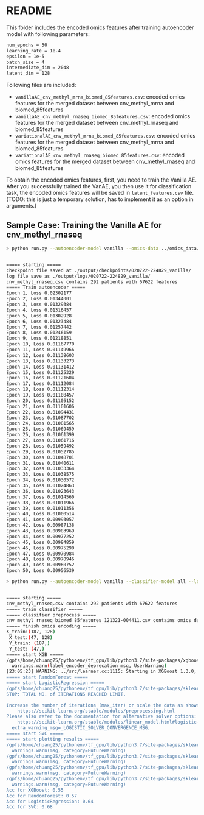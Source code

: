 # README

This folder includes the encoded omics features after training autoencoder model with following parameters:
``` bash
num_epochs = 50
learning_rate = 1e-4
epsilon = 1e-5
batch_size = 4
intermediate_dim = 2048
latent_dim = 128
```

Following files are included:
- `vanillaAE_cnv_methyl_mrna_biomed_85features.csv`: encoded omics features for the merged dataset between cnv_methyl_mrna and biomed_85features
- `vanillaAE_cnv_methyl_rnaseq_biomed_85features.csv`: encoded omics features for the merged dataset between cnv_methyl_rnaseq and biomed_85features
- `variationalAE_cnv_methyl_mrna_biomed_85features.csv`: encoded omics features for the merged dataset between cnv_methyl_mrna and biomed_85features
- `variationalAE_cnv_methyl_rnaseq_biomed_85features.csv`: encoded omics features for the merged dataset between cnv_methyl_rnaseq and biomed_85features


To obtain the encoded omics features, first, you need to train the Vanilla AE. After you successfully trained the VanAE, you then use it for classification task, the encoded omics features will be saved in `latent_features.csv` file. (TODO: this is just a temporary solution, has to implement it as an option in arguments.)

## Sample Case: Training the Vanilla AE for cnv_methyl_rnaseq

```bash
> python run.py --autoencoder-model vanilla --omics-data ../omics_data/cnv_methyl_rnaseq.csv --train-autoencoder


===== starting =====
checkpoint file saved at ./output/checkpoints/020722-224829_vanilla/
log file save as ./output/logs/020722-224829_vanilla/
cnv_methyl_rnaseq.csv contains 292 patients with 67622 features
===== Train autoencoder =====
Epoch 1, Loss 0.02302177
Epoch 2, Loss 0.01344001
Epoch 3, Loss 0.01329384
Epoch 4, Loss 0.01316457
Epoch 5, Loss 0.01302928
Epoch 6, Loss 0.01323484
Epoch 7, Loss 0.01257442
Epoch 8, Loss 0.01246159
Epoch 9, Loss 0.01218851
Epoch 10, Loss 0.01167770
Epoch 11, Loss 0.01149966
Epoch 12, Loss 0.01138603
Epoch 13, Loss 0.01133273
Epoch 14, Loss 0.01131412
Epoch 15, Loss 0.01125329
Epoch 16, Loss 0.01121604
Epoch 17, Loss 0.01112084
Epoch 18, Loss 0.01112314
Epoch 19, Loss 0.01108457
Epoch 20, Loss 0.01105152
Epoch 21, Loss 0.01101606
Epoch 22, Loss 0.01094431
Epoch 23, Loss 0.01087702
Epoch 24, Loss 0.01081565
Epoch 25, Loss 0.01069459
Epoch 26, Loss 0.01061399
Epoch 27, Loss 0.01061716
Epoch 28, Loss 0.01059492
Epoch 29, Loss 0.01052785
Epoch 30, Loss 0.01048701
Epoch 31, Loss 0.01040611
Epoch 32, Loss 0.01033364
Epoch 33, Loss 0.01038575
Epoch 34, Loss 0.01030572
Epoch 35, Loss 0.01024863
Epoch 36, Loss 0.01023643
Epoch 37, Loss 0.01014560
Epoch 38, Loss 0.01011966
Epoch 39, Loss 0.01011356
Epoch 40, Loss 0.01000514
Epoch 41, Loss 0.00993057
Epoch 42, Loss 0.00987138
Epoch 43, Loss 0.00983969
Epoch 44, Loss 0.00977252
Epoch 45, Loss 0.00984859
Epoch 46, Loss 0.00975290
Epoch 47, Loss 0.00970984
Epoch 48, Loss 0.00970946
Epoch 49, Loss 0.00960752
Epoch 50, Loss 0.00956539
```

``` bash
> python run.py --autoencoder-model vanilla --classifier-model all --load-autoencoder ./output/checkpoints/020722-224829_vanilla/epoch_49 --biomed-data ./data/biomed_85features.csv --merged-data ./data/cnv_methyl_rnaseq_biomed_85features_121321-004411.csv --train-classifier --classifier-data embed_omics --no-save


===== starting =====
cnv_methyl_rnaseq.csv contains 292 patients with 67622 features
===== train classifier =====
===== classifier preprocess =====
cnv_methyl_rnaseq_biomed_85features_121321-004411.csv contains omics data for 234 patients with 67622 features
===== finish omics encoding =====
X_train:(187, 128)
 X_test:(47, 128)
 Y_train: (187,)
 Y_test: (47,)
===== start XGB =====
/gpfs/home/chuang25/pythonenv/tf_gpu/lib/python3.7/site-packages/xgboost/sklearn.py:1224: UserWarning: The use of label encoder in XGBClassifier is deprecated and will be removed in a future release. To remove this warning, do the following: 1) Pass option use_label_encoder=False when constructing XGBClassifier object; and 2) Encode your labels (y) as integers starting with 0, i.e. 0, 1, 2, ..., [num_class - 1].
  warnings.warn(label_encoder_deprecation_msg, UserWarning)
[23:05:23] WARNING: ../src/learner.cc:1115: Starting in XGBoost 1.3.0, the default evaluation metric used with the objective 'binary:logistic' was changed from 'error' to 'logloss'. Explicitly set eval_metric if you'd like to restore the old behavior.
===== start RandomForest =====
===== start LogisticRegression =====
/gpfs/home/chuang25/pythonenv/tf_gpu/lib/python3.7/site-packages/sklearn/linear_model/_logistic.py:818: ConvergenceWarning: lbfgs failed to converge (status=1):
STOP: TOTAL NO. of ITERATIONS REACHED LIMIT.

Increase the number of iterations (max_iter) or scale the data as shown in:
    https://scikit-learn.org/stable/modules/preprocessing.html
Please also refer to the documentation for alternative solver options:
    https://scikit-learn.org/stable/modules/linear_model.html#logistic-regression
  extra_warning_msg=_LOGISTIC_SOLVER_CONVERGENCE_MSG,
===== start SVC =====
===== start plotting results =====
/gpfs/home/chuang25/pythonenv/tf_gpu/lib/python3.7/site-packages/sklearn/utils/deprecation.py:87: FutureWarning: Function plot_roc_curve is deprecated; Function `plot_roc_curve` is deprecated in 1.0 and will be removed in 1.2. Use one of the class methods: RocCurveDisplay.from_predictions or RocCurveDisplay.from_estimator.
  warnings.warn(msg, category=FutureWarning)
/gpfs/home/chuang25/pythonenv/tf_gpu/lib/python3.7/site-packages/sklearn/utils/deprecation.py:87: FutureWarning: Function plot_roc_curve is deprecated; Function `plot_roc_curve` is deprecated in 1.0 and will be removed in 1.2. Use one of the class methods: RocCurveDisplay.from_predictions or RocCurveDisplay.from_estimator.
  warnings.warn(msg, category=FutureWarning)
/gpfs/home/chuang25/pythonenv/tf_gpu/lib/python3.7/site-packages/sklearn/utils/deprecation.py:87: FutureWarning: Function plot_roc_curve is deprecated; Function `plot_roc_curve` is deprecated in 1.0 and will be removed in 1.2. Use one of the class methods: RocCurveDisplay.from_predictions or RocCurveDisplay.from_estimator.
  warnings.warn(msg, category=FutureWarning)
/gpfs/home/chuang25/pythonenv/tf_gpu/lib/python3.7/site-packages/sklearn/utils/deprecation.py:87: FutureWarning: Function plot_roc_curve is deprecated; Function `plot_roc_curve` is deprecated in 1.0 and will be removed in 1.2. Use one of the class methods: RocCurveDisplay.from_predictions or RocCurveDisplay.from_estimator.
  warnings.warn(msg, category=FutureWarning)
Acc for XGBoost: 0.55
Acc for RandomForest: 0.57
Acc for LogisticRegression: 0.64
Acc for SVC: 0.68
```
